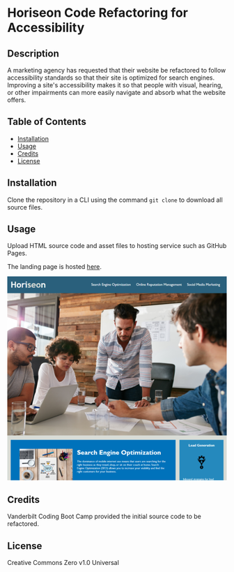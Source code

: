# Horiseon Code Refactoring for Accessibility

## Description

A marketing agency has requested that their website be refactored to follow accessibility standards so that their site is optimized for search engines. Improving a site's accessibility makes it so that people with visual, hearing, or other impairments can more easily navigate and absorb what the website offers.

## Table of Contents

- [Installation](#installation)
- [Usage](#usage)
- [Credits](#credits)
- [License](#license)

## Installation

Clone the repository in a CLI using the command `git clone` to download all source files.

## Usage

Upload HTML source code and asset files to hosting service such as GitHub Pages.

The landing page is hosted [here](https://branjames117.github.io/horiseon-accessibility-refactor/).

![Screenshot](./assets/images/screenshot..png)

## Credits

Vanderbilt Coding Boot Camp provided the initial source code to be refactored.

## License

Creative Commons Zero v1.0 Universal

